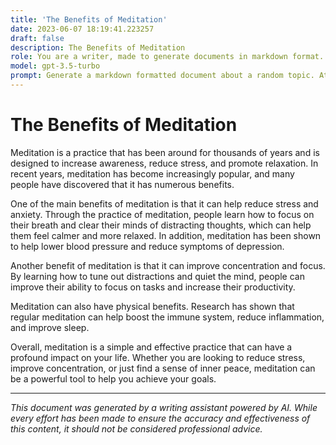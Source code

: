 ```yaml
---
title: 'The Benefits of Meditation'
date: 2023-06-07 18:19:41.223257
draft: false
description: The Benefits of Meditation
role: You are a writer, made to generate documents in markdown format. It is very important that all of the documents you generate are in valid markdown format.
model: gpt-3.5-turbo
prompt: Generate a markdown formatted document about a random topic. At the bottom, include a disclaimer explaining that the document was generated by you. The first line of the document should be the title. Make sure that the entire document is in proper markdown format, using a mix of various tags to make the document visually appealing.
---
```


# The Benefits of Meditation

Meditation is a practice that has been around for thousands of years and is designed to increase awareness, reduce stress, and promote relaxation. In recent years, meditation has become increasingly popular, and many people have discovered that it has numerous benefits.

One of the main benefits of meditation is that it can help reduce stress and anxiety. Through the practice of meditation, people learn how to focus on their breath and clear their minds of distracting thoughts, which can help them feel calmer and more relaxed. In addition, meditation has been shown to help lower blood pressure and reduce symptoms of depression.

Another benefit of meditation is that it can improve concentration and focus. By learning how to tune out distractions and quiet the mind, people can improve their ability to focus on tasks and increase their productivity.

Meditation can also have physical benefits. Research has shown that regular meditation can help boost the immune system, reduce inflammation, and improve sleep.

Overall, meditation is a simple and effective practice that can have a profound impact on your life. Whether you are looking to reduce stress, improve concentration, or just find a sense of inner peace, meditation can be a powerful tool to help you achieve your goals.

---

*This document was generated by a writing assistant powered by AI. While every effort has been made to ensure the accuracy and effectiveness of this content, it should not be considered professional advice.*